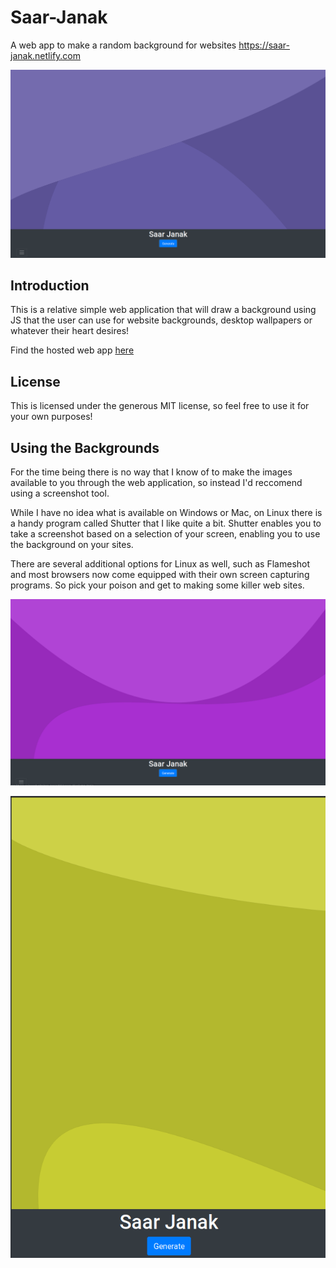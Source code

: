 # Saar-Janak
A web app to make a random background for websites https://saar-janak.netlify.com


![screenshot1](https://raw.githubusercontent.com/Thomashighbaugh/Saar-Janak/master/saar-janak-screenshots/Selection_001.png)

## Introduction

This is a relative simple web application that will draw a background using JS that the user can use for website backgrounds, desktop wallpapers or whatever their heart desires!

Find the hosted web app [here](https://saar-janak.netlify.com)

## License 

This is licensed under the generous MIT license, so feel free to use it for your own purposes! 

## Using the Backgrounds
For the time being there is no way that I know of to make the images available to you through the web application, so instead I'd reccomend using a screenshot tool. 

While I have no idea what is available on Windows or Mac, on Linux there is a handy program called Shutter that I like quite a bit. Shutter enables you to take a screenshot based on a selection of your screen, enabling you to use the background on your sites. 

There are several additional options for Linux as well, such as Flameshot and most browsers now come equipped with their own screen capturing programs. So pick your poison and get to making some killer web sites. 

![screenshot2](https://raw.githubusercontent.com/Thomashighbaugh/Saar-Janak/master/saar-janak-screenshots/Selection_002.png)

![screenshot3](https://raw.githubusercontent.com/Thomashighbaugh/Saar-Janak/master/saar-janak-screenshots/Selection_004.png)
